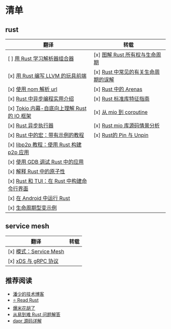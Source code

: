 # 清单

## rust

|翻译|转载|
|---|---|
|[ ] [用 Rust 学习解析器组合器](./src/lang/rust/01-用Rust学习解析器组合器.md)|[x] [图解 Rust 所有权与生命周期](./src/lang/rust/08-图解Rust所有权与生命周期.md)|
|[x] [用 Rust 编写 LLVM 的玩具前端](./src/lang/rust/02-用Rust编写LLVM的玩具前端.md)|[x] [Rust 中常见的有关生命周期的误解](./src/lang/rust/18-Rust中常见的有关生命周期的误解.md)|
|[x] [使用 nom 解析 url](./src/lang/rust/03-使用nom解析url.md)|[x] [Rust 中的 Arenas](./src/lang/rust/06-Rust中的Arenas.md)|
|[x] [Rust 中异步编程实用介绍](./src/lang/rust/04-Rust中异步编程实用介绍.md)|[x] [Rust 标准库特征指南](./src/lang/rust/10-Rust标准库特征指南.md)|
|[x] [Tokio 内幕-自底向上理解 Rust 的 IO 框架](./src/lang/rust/05-tokio内幕-自底向上理解Rust的异步IO框架.md)|[x] [从 mio 到 coroutine](https://hexilee.me/2018/12/17/rust-async-io/)|
|[x] [Rust 异步执行器](./src/lang/rust/09-Rust异步执行器.md)| [x] [Rust mio 库源码情景分析](https://blog.zongwu233.com/rust-mio-source-scenario-analysis/)|
|[x] [Rust 中的宏：带有示例的教程](./src/lang/rust/11-Rust中的宏:带有示例的教程.md)|[x] [Rust的 Pin 与 Unpin](https://folyd.com/blog/rust-pin-unpin/)|
|[x] [libp2p 教程：使用 Rust 构建 p2p 应用](./src/lang/rust/12-libp2p教程:使用Rust构建p2p应用.md)||
|[x] [使用 GDB 调试 Rust 中的应用](./src/lang/rust/14-使用GDB调试Rust应用.md)||
|[x] [解释 Rust 中的原子性](./src/lang/rust/15-解释Rust中的原子性.md)||
|[x] [Rust 和 TUI：在 Rust 中构建命令行界面](./src/lang/rust/16-Rust和TUI:在Rust中构建命令行界面.md)||
|[x] [在 Android 中运行 Rust](./src/lang/rust/17-在Android中运行Rust.md)||
|[x] [生命周期型变示例](./src/lang/rust/19-生命周期型变示例.md)||

## service mesh

|翻译|转载|
|---|---|
|[x] [模式：Service Mesh](./src/架构/ServiceMesh/01-ServiceMesh.md)||
| [x] [xDS 与 gRPC 协议](./src/架构/ServiceMesh/02-xDS与gRPC协议.md)||


## 推荐阅读

- [潘少的技术博客](https://strikefreedom.top/)
- [⭐️ Read Rust](https://readrust.net/)
- [爆米花胡了](https://blog.ideawand.com/)
- [从易到难 Rust 问题解答](https://dtolnay.github.io/rust-quiz)
- [dapr 源码详解](https://github.com/1046102779/daprdocs)
